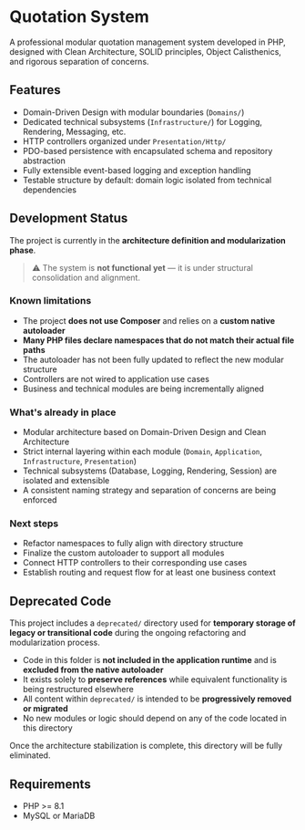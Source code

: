 # Quotation System

A professional modular quotation management system developed in PHP, designed with Clean Architecture, SOLID principles, Object Calisthenics, and rigorous separation of concerns.

## Features

- Domain-Driven Design with modular boundaries (`Domains/`)
- Dedicated technical subsystems (`Infrastructure/`) for Logging, Rendering, Messaging, etc.
- HTTP controllers organized under `Presentation/Http/`
- PDO-based persistence with encapsulated schema and repository abstraction
- Fully extensible event-based logging and exception handling
- Testable structure by default: domain logic isolated from technical dependencies

## Development Status

The project is currently in the **architecture definition and modularization phase**.

> ⚠️ The system is **not functional yet** — it is under structural consolidation and alignment.

### Known limitations

- The project **does not use Composer** and relies on a **custom native autoloader**
- **Many PHP files declare namespaces that do not match their actual file paths**
- The autoloader has not been fully updated to reflect the new modular structure
- Controllers are not wired to application use cases
- Business and technical modules are being incrementally aligned

### What's already in place

- Modular architecture based on Domain-Driven Design and Clean Architecture
- Strict internal layering within each module (`Domain`, `Application`, `Infrastructure`, `Presentation`)
- Technical subsystems (Database, Logging, Rendering, Session) are isolated and extensible
- A consistent naming strategy and separation of concerns are being enforced

### Next steps

- Refactor namespaces to fully align with directory structure
- Finalize the custom autoloader to support all modules
- Connect HTTP controllers to their corresponding use cases
- Establish routing and request flow for at least one business context

## Deprecated Code

This project includes a `deprecated/` directory used for **temporary storage of legacy or transitional code** during the ongoing refactoring and modularization process.

- Code in this folder is **not included in the application runtime** and is **excluded from the native autoloader**
- It exists solely to **preserve references** while equivalent functionality is being restructured elsewhere
- All content within `deprecated/` is intended to be **progressively removed or migrated**
- No new modules or logic should depend on any of the code located in this directory

Once the architecture stabilization is complete, this directory will be fully eliminated.

## Requirements

- PHP >= 8.1
- MySQL or MariaDB